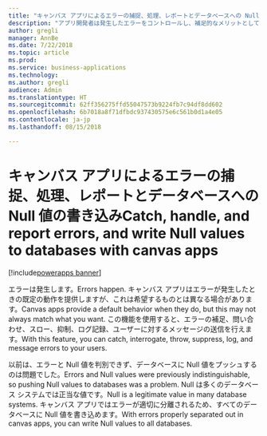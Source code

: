 ```yaml
---
title: "キャンバス アプリによるエラーの捕捉、処理、レポートとデータベースへの Null 値の書き込み"
description: "アプリ開発者は発生したエラーをコントロールし、補足的なメリットとして Null 値を書き込めます。"
author: gregli
manager: AnnBe
ms.date: 7/22/2018
ms.topic: article
ms.prod: 
ms.service: business-applications
ms.technology: 
ms.author: gregli
audience: Admin
ms.translationtype: HT
ms.sourcegitcommit: 62ff356275ffd55047573b9224fb7c94df8dd602
ms.openlocfilehash: 6b7018a8f71dfbdc937430575e6c561b0d1a4e05
ms.contentlocale: ja-jp
ms.lasthandoff: 08/15/2018

---
```

# <a name="catch-handle-and-report-errors-and-write-null-values-to-databases-with-canvas-apps"></a><span data-ttu-id="5c720-103">キャンバス アプリによるエラーの捕捉、処理、レポートとデータベースへの Null 値の書き込み</span><span class="sxs-lookup"><span data-stu-id="5c720-103">Catch, handle, and report errors, and write Null values to databases with canvas apps</span></span>

[!include[powerapps banner](../includes/powerapps.md)]




<span data-ttu-id="5c720-104">エラーは発生します。</span><span class="sxs-lookup"><span data-stu-id="5c720-104">Errors happen.</span></span>  <span data-ttu-id="5c720-105">キャンバス アプリはエラーが発生したときの既定の動作を提供しますが、これは希望するものとは異なる場合があります。</span><span class="sxs-lookup"><span data-stu-id="5c720-105">Canvas apps provide a default behavior when they do, but this may not always match what you want.</span></span>  <span data-ttu-id="5c720-106">この機能を使用すると、エラーの補足、問い合わせ、スロー、抑制、ログ記録、ユーザーに対するメッセージの送信を行えます。</span><span class="sxs-lookup"><span data-stu-id="5c720-106">With this feature, you can catch, interrogate, throw, suppress, log, and message errors to your users.</span></span>

<span data-ttu-id="5c720-107">以前は、エラーと Null 値を判別できず、データベースに Null 値をプッシュするのは問題でした。</span><span class="sxs-lookup"><span data-stu-id="5c720-107">Errors and Null values were previously indistinguishable, so pushing Null values to databases was a problem.</span></span>  <span data-ttu-id="5c720-108">Null は多くのデータベース システムでは正当な値です。</span><span class="sxs-lookup"><span data-stu-id="5c720-108">Null is a legitimate value in many database systems.</span></span>  <span data-ttu-id="5c720-109">キャンバス アプリではエラーが適切に分離されるため、すべてのデータベースに Null 値を書き込めます。</span><span class="sxs-lookup"><span data-stu-id="5c720-109">With errors properly separated out in canvas apps, you can write Null values to all databases.</span></span>

